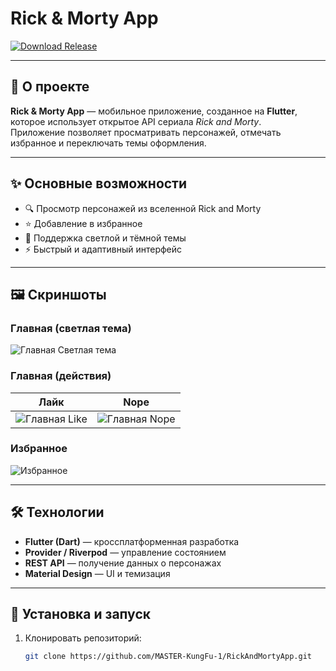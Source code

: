 # Rick & Morty App

[![Download Release](https://img.shields.io/badge/⬇️%20Download%20Latest%20Release-blue?style=for-the-badge&logo=github)](https://github.com/MASTER-KungFu-1/RickAndMortyApp/releases)

---

## 📖 О проекте

**Rick & Morty App** — мобильное приложение, созданное на **Flutter**, которое использует открытое API сериала *Rick and Morty*.  
Приложение позволяет просматривать персонажей, отмечать избранное и переключать темы оформления.

---

## ✨ Основные возможности

- 🔍 Просмотр персонажей из вселенной Rick and Morty  
- ⭐ Добавление в избранное  
- 🌙 Поддержка светлой и тёмной темы  
- ⚡ Быстрый и адаптивный интерфейс  

---

## 🖼️ Скриншоты

### Главная (светлая тема)
![Главная Светлая тема](https://github.com/user-attachments/assets/3070fcc9-2276-4357-b440-1f90de9644d3)

### Главная (действия)
| Лайк | Nope |
|------|------|
| ![Главная Like](https://github.com/user-attachments/assets/b386c37a-6b25-4992-85dd-a4fe5040b888) | ![Главная Nope](https://github.com/user-attachments/assets/579572c4-8070-4758-bfb9-194349ed4eb5) |

### Избранное
![Избранное](https://github.com/user-attachments/assets/7ab63979-78af-40ef-8f0e-f6a2fd287242)

---

## 🛠️ Технологии

- **Flutter (Dart)** — кроссплатформенная разработка  
- **Provider / Riverpod** — управление состоянием  
- **REST API** — получение данных о персонажах  
- **Material Design** — UI и темизация  

---

## 🚀 Установка и запуск

1. Клонировать репозиторий:
   ```bash
   git clone https://github.com/MASTER-KungFu-1/RickAndMortyApp.git
